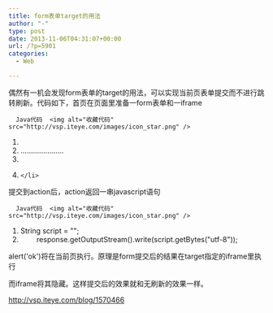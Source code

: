 ```yaml
---
title: form表单target的用法
author: "-"
type: post
date: 2013-11-06T04:31:07+00:00
url: /?p=5901
categories:
  - Web

---
```

偶然有一机会发现form表单的target的用法，可以实现当前页表单提交而不进行跳转刷新。代码如下，首页在页面里准备一form表单和一iframe


  
    
      Java代码  <img alt="收藏代码" src="http://vsp.iteye.com/images/icon_star.png" />
  
  
  <ol start="1">
    <li>
      <form action="提交的action" method="post" target="theID">
    </li>
    <li>
      .....................
    </li>
    <li>
      </form>
    </li>
    <li>
      
    </li>
  </ol>

提交到action后，action返回一串javascript语句


  
    
      Java代码  <img alt="收藏代码" src="http://vsp.iteye.com/images/icon_star.png" />
  
  
  <ol start="1">
    <li>
      String script = "<script>alert('ok!');</script>";
    </li>
    <li>
              response.getOutputStream().write(script.getBytes("utf-8"));
    </li>
  </ol>

alert('ok')将在当前页执行。原理是form提交后的结果在target指定的iframe里执行
  
而iframe将其隐藏。这样提交后的效果就和无刷新的效果一样。

<http://vsp.iteye.com/blog/1570466>